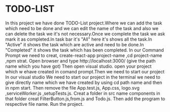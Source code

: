 # TODO-LIST
In this project we have done TODO-List project.Where we can add the task which need to be done and we can edit the name of the task and also we can delete the task we it's not necessary.Once we complete the task we ask mark it as completed.In task bar it's  "All" here it's shows all the task.In "Active" it shows the task which are active and need to be done.In "Completed" it shows the task which has been completed.
In our Command Prompt we need to creat, create-react-app project-name ,cd project-name ,npm strat.
Open browser and type http://localhost:3000/ (give the path name which you have got)
Then open visual studio. open your project which w ehave created in comand prompt.Then  we need to start our project In our visual studio We need to start our project in the terminal we need to give  directly  name which we have created by using cd path name and then in npm start.
Then remove the file App.test.js, App.css, logo.svg ,serviceWorker.js ,setupTests.js.
Creat a folder in src name components in that folder creat FilterButton.js,from.js and Todo.js.
Then add the program to respective file name.
Run the project.
